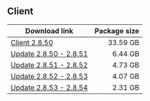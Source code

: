 ## Client

| Download link | Package size |
| ------------- | ------------:|
| [Client 2.8.50](https://autopatchhkbeta.yuanshen.com/client_app/download/beta_pc/20220708104232_lwGnJdsYwFVCZDTT/GenshinImpact_2.8.50_beta.zip) | 33.59 GB |
| [Update 2.8.50 - 2.8.51](https://autopatchhkbeta.yuanshen.com/client_app/beta_update/hk4e_global/32/game_2.8.50_2.8.51_hdiff_OZNrQMmXtw3VLsxh.zip) | 6.44 GB |
| [Update 2.8.51 - 2.8.52](https://autopatchhkbeta.yuanshen.com/client_app/beta_update/hk4e_global/32/game_2.8.51_2.8.52_hdiff_1EcTWAU2LmeOlt6M.zip) | 4.73 GB |
| [Update 2.8.52 - 2.8.53](https://autopatchhkbeta.yuanshen.com/client_app/beta_update/hk4e_global/32/game_2.8.52_2.8.53_hdiff_tODgBJm8uenIGUX5.zip) | 4.07 GB |
| [Update 2.8.53 - 2.8.54](https://autopatchhkbeta.yuanshen.com/client_app/beta_update/hk4e_global/32/game_2.8.53_2.8.54_hdiff_X3uCvoG5N8Le6QAM.zip) | 2.31 GB |
